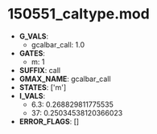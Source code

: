 # 150551_caltype.mod

- **G_VALS**:
  - gcalbar_call: 1.0
- **GATES**:
  - m: 1
- **SUFFIX**: call
- **GMAX_NAME**: gcalbar_call
- **STATES**: ['m']
- **I_VALS**:
  - 6.3: 0.268829811775535
  - 37: 0.25034538120366023
- **ERROR_FLAGS**: []
